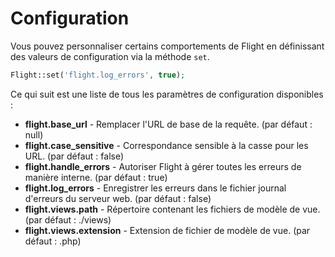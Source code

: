 # Configuration

Vous pouvez personnaliser certains comportements de Flight en définissant des valeurs de configuration
via la méthode `set`.

```php
Flight::set('flight.log_errors', true);
```

Ce qui suit est une liste de tous les paramètres de configuration disponibles :

- **flight.base_url** - Remplacer l'URL de base de la requête. (par défaut : null)
- **flight.case_sensitive** - Correspondance sensible à la casse pour les URL. (par défaut : false)
- **flight.handle_errors** - Autoriser Flight à gérer toutes les erreurs de manière interne. (par défaut : true)
- **flight.log_errors** - Enregistrer les erreurs dans le fichier journal d'erreurs du serveur web. (par défaut : false)
- **flight.views.path** - Répertoire contenant les fichiers de modèle de vue. (par défaut : ./views)
- **flight.views.extension** - Extension de fichier de modèle de vue. (par défaut : .php)